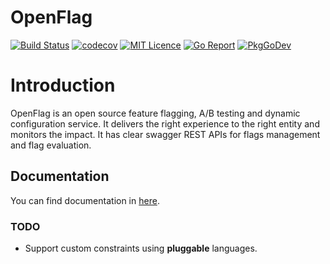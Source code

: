 # OpenFlag

[![Build Status][1]][2]
[![codecov][3]][4]
[![MIT Licence][5]][6]
[![Go Report][7]][8]
[![PkgGoDev][9]][10]

# Introduction

OpenFlag is an open source feature flagging, A/B testing and dynamic configuration service. 
It delivers the right experience to the right entity and monitors the impact.
It has clear swagger REST APIs for flags management and flag evaluation.

## Documentation

You can find documentation in <a href="https://openflag.github.io">here</a>.

### TODO

* Support custom constraints using **pluggable** languages.

[1]: https://img.shields.io/drone/build/OpenFlag/OpenFlag.svg?style=flat-square&logo=drone
[2]: https://cloud.drone.io/OpenFlag/OpenFlag
[3]: https://img.shields.io/codecov/c/gh/OpenFlag/OpenFlag?logo=codecov&style=flat-square
[4]: https://codecov.io/gh/OpenFlag/OpenFlag
[5]: https://img.shields.io/github/license/OpenFlag/OpenFlag?style=flat-square
[6]: https://opensource.org/licenses/mit-license.php
[7]: https://goreportcard.com/badge/github.com/OpenFlag/OpenFlag?style=flat-square
[8]: https://goreportcard.com/report/github.com/OpenFlag/OpenFlag
[9]: https://pkg.go.dev/badge/github.com/OpenFlag/OpenFlag
[10]: https://pkg.go.dev/github.com/OpenFlag/OpenFlag

